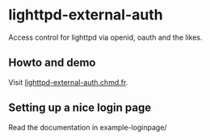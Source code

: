 lighttpd-external-auth
======================

Access control for lighttpd via openid, oauth and the likes.

Howto and demo
--------------

Visit [lighttpd-external-auth.chmd.fr](https://lighttpd-external-auth.chmd.fr/).

Setting up a nice login page
----------------------------

Read the documentation in example-loginpage/
